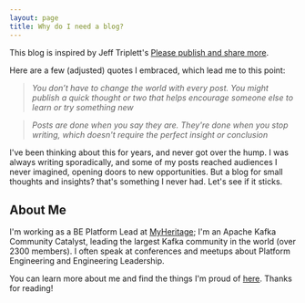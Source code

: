 ```yaml
---
layout: page
title: Why do I need a blog?
---
```



This blog is inspired by Jeff Triplett's [Please publish and share more](https://micro.webology.dev/2024/11/02/please-publish-and.html?utm_source=pocket_shared).

Here are a few (adjusted) quotes I embraced, which lead me to this point:

> _You don’t have to change the world with every post. You might publish a quick thought or two that helps encourage someone else to learn or try something new_

> _Posts are done when you say they are. They're done when you stop writing, which doesn't require the perfect insight or conclusion_

I've been thinking about this for years, and never got over the hump.
I was always writing sporadically, and some of my posts reached audiences I never imagined, opening doors to new opportunities.
But a blog for small thoughts and insights? that's something I never had. Let's see if it sticks.


## About Me

I'm working as a BE Platform Lead at [MyHeritage](https://www.myheritage.com); 
I'm an Apache Kafka Community Catalyst, leading the largest Kafka community in the world (over 2300 members).
I often speak at conferences and meetups about Platform Engineering and Engineering Leadership.

You can learn more about me and find the things I'm proud of [here](https://linktr.ee/ofirsharony).
Thanks for reading!
